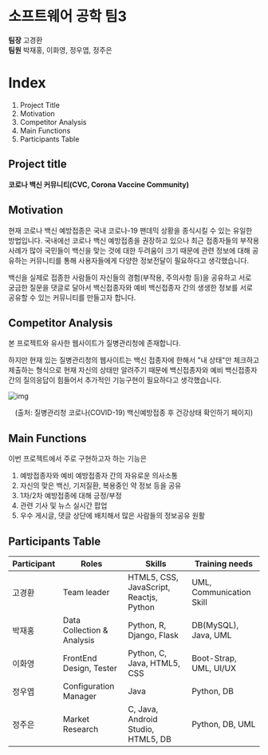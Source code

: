 #                                         소프트웨어 공학 팀3



**팀장** 고경환<br/>
**팀원** 박재홍, 이화영, 정우엽, 정주은

# Index

1. Project Title
2. Motivation
3. Competitor Analysis
4. Main Functions
5. Participants Table

## Project title 

**코로나 백신 커뮤니티(CVC, Corona Vaccine Community)**

## Motivation

현재 코로나 백신 예방접종은 국내 코로나-19 팬데믹 상황을 종식시킬 수 있는 유일한 방법입니다.
국내에선 코로나 백신 예방접종을 권장하고 있으나 최근 접종자들의 부작용 사례가 많아 국민들이 백신을 맞는 것에 대한 두려움이 크기 때문에 관련 정보에 대해 공유하는 커뮤니티를 통해 사용자들에게 다양한 정보전달이 필요하다고 생각했습니다.

백신을 실제로 접종한 사람들이 자신들의 경험(부작용, 주의사항 등)을 공유하고 서로 궁금한 질문을 댓글로 달아서 
백신접종자와 예비 백신접종자 간의 생생한 정보를 서로 공유할 수 있는 커뮤니티를 만들고자 합니다.

## Competitor Analysis


본 프로젝트와 유사한 웹사이트가 질병관리청에 존재합니다.

하지만 현재 있는 질병관리청의 웹사이트는 백신 접종자에 한해서 "내 상태"만 체크하고 제출하는 형식으로 현재 자신의 상태만 알려주기 때문에 백신접종자와 예비 백신접종자 간의 질의응답이 힘들어서 추가적인 기능구현이 필요하다고 생각했습니다.

![img](https://lh5.googleusercontent.com/wXCzfjP5h8CySg2teOm23O8h8viKVXQnu_-dSLMDmWGxMiuVTdZgYPEDd1sn9L4Z3oje0GgxYDNd6USGXtvTVsXaxQ9Wdb4gxpXxJcoFXVfyJLJts7i3GM9VJ7fL8tUZO_W3g3oxGAM=s0)

<div style="text-align:center">(출처: 질병관리청 코로나(COVID-19) 백신예방접종 후 건강상태 확인하기 페이지)</div>



## Main Functions

이번 프로젝트에서 주로 구현하고자 하는 기능은

1.	예방접종자와 예비 예방접종자 간의 자유로운 의사소통
2.	자신의 맞은 백신, 기저질환, 복용중인 약 정보 등을 공유
3.	1차/2차 예방접종에 대해 긍정/부정
4.	관련 기사 및 뉴스 실시간 팝업
5.	우수 게시글, 댓글 상단에 배치해서 많은 사람들의 정보공유 원활



## Participants Table

| Participant | Roles                      | Skills                                  | Training needs           |
| ----------- | -------------------------- | --------------------------------------- | ------------------------ |
| 고경환      | Team leader                | HTML5, CSS, JavaScript, Reactjs, Python | UML, Communication Skill |
| 박재홍      | Data Collection & Analysis | Python, R, Django, Flask                | DB(MySQL), Java, UML     |
| 이화영      | FrontEnd Design, Tester    | Python, C, Java, HTML5, CSS             | Boot-Strap, UML, UI/UX   |
| 정우엽      | Configuration Manager      | Java                                    | Python, DB               |
| 정주은      | Market Research            | C, Java, Android Studio, HTML5, DB      | Python, DB, UML          |
